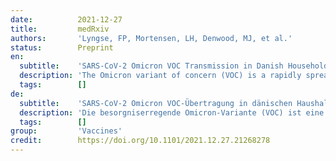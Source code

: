 ```yaml
---
date:          2021-12-27
title:         medRxiv
authors:       'Lyngse, FP, Mortensen, LH, Denwood, MJ, et al.'
status:        Preprint
en:
  subtitle:    'SARS-CoV-2 Omicron VOC Transmission in Danish Households'
  description: 'The Omicron variant of concern (VOC) is a rapidly spreading variant of SARS-CoV-2 that is likely to overtake the previously dominant Delta VOC in many countries by the end of 2021. We estimated the transmission dynamics following the spread of Omicron VOC within Danish households during December 2021. We used data from Danish registers to estimate the household secondary attack rate (SAR). Among 11,937 households (2,225 with the Omicron VOC), we identified 6,397 secondary infections during a 1-7 day follow-up period. The SAR was 31% and 21% in households with the Omicron and Delta VOC, respectively. We found an increased transmission for unvaccinated individuals, and a reduced transmission for booster-vaccinated individuals, compared to fully vaccinated individuals. Comparing households infected with the Omicron to Delta VOC, we found an 1.17 (95%-CI: 0.99-1.38) times higher SAR for unvaccinated, 2.61 times (95%-CI: 2.34-2.90) higher for fully vaccinated and 3.66 (95%-CI: 2.65-5.05) times higher for booster-vaccinated individuals, demonstrating strong evidence of immune evasiveness of the Omicron VOC.'
  tags:        []
de:
  subtitle:    'SARS-CoV-2 Omicron VOC-Übertragung in dänischen Haushalten'
  description: 'Die besorgniserregende Omicron-Variante (VOC) ist eine sich rasch ausbreitende Variante von SARS-CoV-2, die wahrscheinlich bis Ende 2021 in vielen Ländern die bisher dominierende Delta-VOC überholen wird. Wir schätzten die Übertragungsdynamik nach der Ausbreitung von Omicron VOC in dänischen Haushalten im Dezember 2021. Wir verwendeten Daten aus dänischen Registern, um die Sekundärinfektionsrate (SAR) in den Haushalten zu schätzen. Unter 11.937 Haushalten (2.225 mit Omicron VOC) identifizierten wir 6.397 Sekundärinfektionen während einer Nachbeobachtungszeit von 1-7 Tagen. Die SAR betrug 31 % bzw. 21 % in Haushalten mit Omicron- bzw. Delta-VOC. Wir fanden eine erhöhte Übertragung bei ungeimpften Personen und eine verringerte Übertragung bei Personen mit Auffrischungsimpfung im Vergleich zu vollständig geimpften Personen. Beim Vergleich von Haushalten, die mit der Omicron-VOC infiziert waren, mit Delta-VOC wurde eine 1,17 (95%-CI: 0,99-1,38) Mal höhere SAR für ungeimpfte, 2,61 Mal (95%-CI: 2,34-2,90) höhere SAR für vollständig geimpfte und 3,66 (95%-CI: 2,65-5,05) Mal höhere SAR für Booster-geimpfte Personen festgestellt, was ein deutlicher Beweis für die Immunvermeidbarkeit der Omicron-VOC ist.' 
  tags:        []
group:         'Vaccines'
credit:        https://doi.org/10.1101/2021.12.27.21268278
---
```

